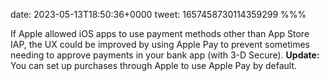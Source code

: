 date: 2023-05-13T18:50:36+0000
tweet: 1657458730114359299
%%%

If Apple allowed iOS apps to use payment methods other than App Store IAP, the UX could be improved by using Apple Pay to prevent sometimes needing to approve payments in your bank app (with 3-D Secure). **Update:** You can set up purchases through Apple to use Apple Pay by default.
